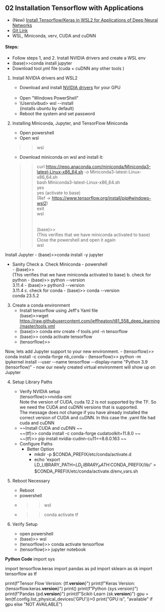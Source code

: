 ## 02 Installation Tensorflow with Applications

- (New) [Install Tensorflow/Keras in WSL2 for Applications of Deep Neural Networks](https://www.youtube.com/watch?v=KinTNHO-6IY&t=316s&ab_channel=JeffHeaton)
- [Git Link](https://github.com/jeffheaton/t81_558_deep_learning/blob/master/install/tensorflow-install-march-2023.ipynb)
- WSL, Miniconda, verv, CUDA and cuDNN

#### Steps:
- Follow steps 1, and 2. Install NVIDIA drivers and create a WSL env 
- (base)>>conda install jupyter 
- Download tool.yml file (cuda + cuDNN any other tools )


1. Install NVIDIA drivers and WSL2

    - Download and install [NVIDIA drivers](https://www.nvidia.com/download/index.aspx) for your GPU
    <br> <br>
    - Open "Windows PowerShell"
    - \Users\vibud> wsl --install <br>
    (installs ubuntu by default)
    - Reboot the system and set password
2. Installing Miniconda, Jupyter, and TensorFlow
Miniconda
    - Open powershell 
    - Open wsl <br>
    >>wsl
    - Download miniconda on wsl and install it: <br>
    >>curl https://repo.anaconda.com/miniconda/Miniconda3-latest-Linux-x86_64.sh -o Miniconda3-latest-Linux-x86_64.sh   <br>
    >> bash Miniconda3-latest-Linux-x86_64.sh <br>
    >> yes  <br>
    >> yes (activate to base)  <br>
    (Ref -> https://www.tensorflow.org/install/pip#windows-wsl2) <br>
    >> exit <br>
    >> wsl  <br>
    <br><br>
    (base)>> <br>
    (This verifies that we have miniconda activated to base) <br>
    Close the powershell and open it again  <br>
    >> wsl  <br>

Install Jupyter 
    - (base)>>conda install -y jupyter





- Sanity Check 
    a. Check Miniconda 
        - powershell <br>
        - (base)>> <br>
        (This verifies that we have miniconda activated to base)
    b. check for python 
        - (base)>> python --version  <br>
        3.11.4
        - (base)>> python3 --version  <br>
        3.11.4
    c. check for conda 
        - (base)>> conda --version <br>
        conda 23.5.2

3. Create a conda environment
    - Install tensorflow using Jeff's Yaml file <br>
    (base)>>wget https://raw.githubusercontent.com/jeffheaton/t81_558_deep_learning/master/tools.yml 
    - (base)>> conda env create -f tools.yml -n tensorflow
    - (base)>> conda activate tensorflow
    - (tensorflow)>> <br>

Now, lets add Jupyter support to your new environment.
    - (tensorflow)>> conda install -c conda-forge nb_conda
    - (tensorflow)>> python -m ipykernel install --user --name tensorflow --display-name "Python 3.9 (tensorflow)"
    - now our newly created virtual environment will show up on Jupyter

4. Setup Library Paths 

    - Verify NVIDIA setup <br>
    (tensorflow)>>nvidia-smi <br>
    Note the version of CUDA, cuda 12.2 is not supported by the TF. So we need the CUDA and cuDNN versions that is supported. <br>
    The message does not change if you have already installed the correct version of CUDA and cuDNN. In this case the .yaml file had cuda and cuDNN
    - ~~Install CUDA and cuDNN ~~ <br>
    ~~(tf)>> conda install -c conda-forge cudatoolkit=11.8.0 ~~ <br>
    ~~(tf)>> pip install nvidia-cudnn-cu11==8.6.0.163 ~~ <br>
    - Configure Paths  <br>
        - Better Option<br>
            - mkdir -p $CONDA_PREFIX/etc/conda/activate.d  <br>
            - echo 'export LD_LIBRARY_PATH=$LD_LIBRARY_PATH:$CONDA_PREFIX/lib/' > $CONDA_PREFIX/etc/conda/activate.d/env_vars.sh


5. Reboot Necessary
    - Reboot 
    - powershell
    - >>wsl
    - >>conda activate tf


6. Verify Setup 
    - open powershell
    - (base)>> wsl
    - (tensorflow)>> conda activate tensorflow
    - (tensorflow)>> jupyter notebook

**Python Code**
import sys

import tensorflow.keras
import pandas as pd
import sklearn as sk
import tensorflow as tf

print(f"Tensor Flow Version: {tf.__version__}")
print(f"Keras Version: {tensorflow.keras.__version__}")
print()
print(f"Python {sys.version}")
print(f"Pandas {pd.__version__}")
print(f"Scikit-Learn {sk.__version__}")
gpu = len(tf.config.list_physical_devices('GPU'))>0
print("GPU is", "available" if gpu else "NOT AVAILABLE")